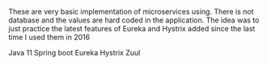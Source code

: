 These are very basic implementation of microservices using. There is not database and the values are hard coded in the application. The idea was to just practice the latest features of Eureka and Hystrix added since the last time I used them in 2016

Java 11
Spring boot
Eureka
Hystrix
Zuul
